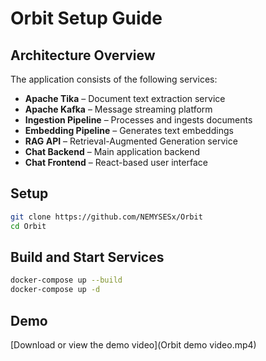 # Orbit Setup Guide

## Architecture Overview
The application consists of the following services:

- **Apache Tika** – Document text extraction service  
- **Apache Kafka** – Message streaming platform  
- **Ingestion Pipeline** – Processes and ingests documents  
- **Embedding Pipeline** – Generates text embeddings  
- **RAG API** – Retrieval-Augmented Generation service  
- **Chat Backend** – Main application backend  
- **Chat Frontend** – React-based user interface  

## Setup

```bash
git clone https://github.com/NEMYSESx/Orbit
cd Orbit
```

## Build and Start Services

```bash
docker-compose up --build
docker-compose up -d
```

## Demo
 [Download or view the demo video](Orbit demo video.mp4)

